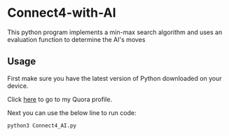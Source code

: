 # Connect4-with-AI
This python program implements a min-max search algorithm and uses an evaluation function to determine the AI's moves


## Usage
First make sure you have the latest version of Python downloaded on your device.

Click [here](quora.com/profile/Ashish-Kulkarni-100) to go to my Quora profile. 

Next you can use the below line to run code:
```
python3 Connect4_AI.py
```
